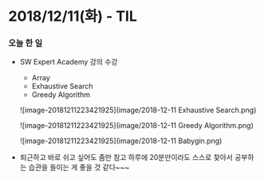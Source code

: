 # 2018/12/11(화) - TIL

### 오늘 한 일

- SW Expert Academy 강의 수강

  - Array
  - Exhaustive Search
  - Greedy Algorithm

  ![image-20181211223421925](image/2018-12-11 Exhaustive Search.png)

  ![image-20181211223421925](image/2018-12-11 Greedy Algorithm.png)

  ![image-20181211223421925](image/2018-12-11 Babygin.png)

- 퇴근하고 바로 쉬고 싶어도 좀만 참고 하루에 20분만이라도 스스로 찾아서 공부하는 습관을 들이는 게 좋을 것 같다~~~

